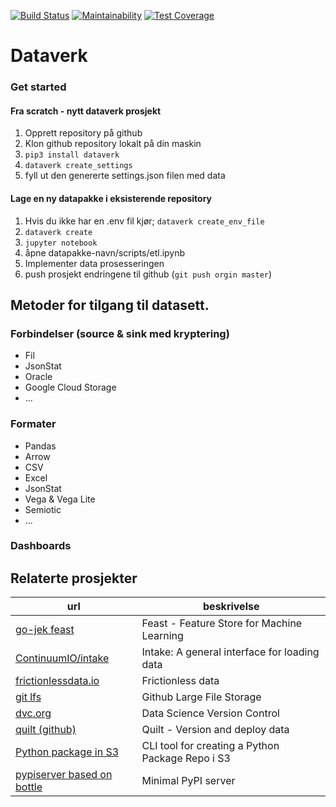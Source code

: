 
[![Build Status](https://travis-ci.com/navikt/dataverk.svg?branch=master)](https://travis-ci.com/navikt/dataverk)
[![Maintainability](https://api.codeclimate.com/v1/badges/517723886f838e83ceaa/maintainability)](https://codeclimate.com/github/navikt/dataverk/maintainability)
[![Test Coverage](https://api.codeclimate.com/v1/badges/517723886f838e83ceaa/test_coverage)](https://codeclimate.com/github/navikt/dataverk/test_coverage)

# Dataverk 

### Get started

#### Fra scratch - nytt dataverk prosjekt
 1. Opprett repository på github
 2. Klon github repository lokalt på din maskin
 3. ```pip3 install dataverk```
 4. ```dataverk create_settings```
 5. fyll ut den genererte settings.json filen med data
 
#### Lage en ny datapakke i eksisterende repository
 1. Hvis du ikke har en .env fil kjør; ```dataverk create_env_file```
 2. ```dataverk create```
 3. ```jupyter notebook```
 4. åpne datapakke-navn/scripts/etl.ipynb
 5. Implementer data prosesseringen
 6. push prosjekt endringene til github (```git push orgin master```)




## Metoder for tilgang til datasett. 

### Forbindelser (source & sink med kryptering)
* Fil 
* JsonStat
* Oracle
* Google Cloud Storage
* ...

### Formater
* Pandas
* Arrow
* CSV
* Excel
* JsonStat
* Vega & Vega Lite
* Semiotic
* ...


### Dashboards

## Relaterte  prosjekter

url | beskrivelse
----| -----------
[go-jek feast](https://github.com/gojek/feast/) | Feast - Feature Store for Machine Learning
[ContinuumIO/intake](https://github.com/ContinuumIO/intake/) | Intake: A general interface for loading data
[frictionlessdata.io](https://frictionlessdata.io/) | Frictionless data
[git lfs](https://git-lfs.github.com/) | Github Large File Storage
[dvc.org](https://dvc.org) | Data Science Version Control 
[quilt (github)](https://github.com/quiltdata) | Quilt - Version and deploy data
[Python package in S3](https://github.com/novemberfiveco/s3pypi) | CLI tool for creating a Python Package Repo i S3
[pypiserver based on bottle](https://github.com/pypiserver/pypiserver) | Minimal PyPI server
